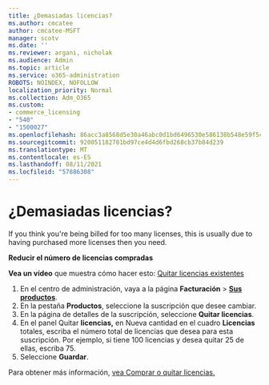 ```yaml
---
title: ¿Demasiadas licencias?
ms.author: cmcatee
author: cmcatee-MSFT
manager: scotv
ms.date: ''
ms.reviewer: argani, nicholak
ms.audience: Admin
ms.topic: article
ms.service: o365-administration
ROBOTS: NOINDEX, NOFOLLOW
localization_priority: Normal
ms.collection: Adm_O365
ms.custom:
- commerce_licensing
- "540"
- "1500027"
ms.openlocfilehash: 86acc3a8568d5e30a46abc0d1bd6496530e586138b548e59f5c212bc0006c783
ms.sourcegitcommit: 920051182781bd97ce4d4d6fbd268cb37b84d239
ms.translationtype: MT
ms.contentlocale: es-ES
ms.lasthandoff: 08/11/2021
ms.locfileid: "57886308"
---
```

# <a name="too-many-licenses"></a>¿Demasiadas licencias?

If you think you're being billed for too many licenses, this is usually due to having purchased more licenses then you need.
  
**Reducir el número de licencias compradas**

**Vea un vídeo** que muestra cómo hacer esto: [Quitar licencias existentes](https://go.microsoft.com/fwlink/p/?linkid=2154938)
  
1. En el centro de administración, vaya a la página **Facturación** \> **[Sus productos](https://go.microsoft.com/fwlink/p/?linkid=842054)**.
2. En la pestaña **Productos**, seleccione la suscripción que desee cambiar.
3. En la página de detalles de la suscripción, seleccione **Quitar licencias**.
4. En el panel Quitar  **licencias,** en Nueva cantidad en el cuadro **Licencias** totales, escriba el número total de licencias que desea para esta suscripción. Por ejemplo, si tiene 100 licencias y desea quitar 25 de ellas, escriba 75.
5. Seleccione **Guardar**.

Para obtener más información, [vea Comprar o quitar licencias.](https://docs.microsoft.com/microsoft-365/commerce/licenses/buy-licenses)